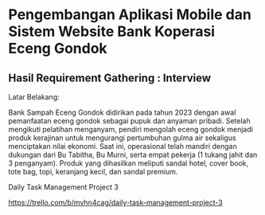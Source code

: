 # Pengembangan Aplikasi Mobile dan Sistem Website Bank Koperasi Eceng Gondok

## Hasil Requirement Gathering : Interview 

Latar Belakang:

Bank Sampah Eceng Gondok didirikan pada tahun 2023 dengan awal pemanfaatan eceng gondok sebagai pupuk dan anyaman pribadi. Setelah mengikuti pelatihan menganyam, pendiri mengolah eceng gondok menjadi produk kerajinan untuk mengurangi pertumbuhan gulma air sekaligus menciptakan nilai ekonomi. Saat ini, operasional telah mandiri dengan dukungan dari Bu Tabitha, Bu Murni, serta empat pekerja (1 tukang jahit dan 3 penganyam). Produk yang dihasilkan meliputi sandal hotel, cover book, tote bag, topi, keranjang kecil, dan sandal premium.


Daily Task Management Project 3

https://trello.com/b/mvhn4cag/daily-task-management-project-3

